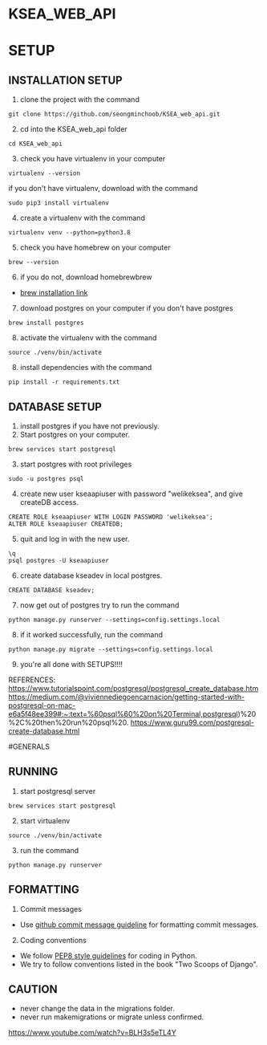 # KSEA_WEB_API

# SETUP
## INSTALLATION SETUP

1. clone the project with the command
```
git clone https://github.com/seongminchoob/KSEA_web_api.git
```
2. cd into the KSEA_web_api folder
```
cd KSEA_web_api
```
3. check you have virtualenv in your computer
```
virtualenv --version
```
if you don't have virtualenv, download with the command
```
sudo pip3 install virtualenv
```
4. create a virtualenv with the command
```
virtualenv venv --python=python3.8
```
5. check you have homebrew on your computer
```
brew --version
```
6. if you do not, download homebrewbrew
- [brew installation link](https://brew.sh/})

7. download postgres on your computer if you don't have postgres
```
brew install postgres
```
8. activate the virtualenv with the command
```
source ./venv/bin/activate
```
8. install dependencies with the command
```
pip install -r requirements.txt
```

## DATABASE SETUP

1. install postgres if you have not previously.
2. Start postgres on your computer.
```
brew services start postgresql
```
3. start postgres with root privileges
```
sudo -u postgres psql
```
4. create new user kseaapiuser with password "welikeksea", and give createDB access.
```
CREATE ROLE kseaapiuser WITH LOGIN PASSWORD 'welikeksea';
ALTER ROLE kseaapiuser CREATEDB;
```
5. quit and log in with the new user.
```
\q
psql postgres -U kseaapiuser
```
6. create database kseadev in local postgres.
```
CREATE DATABASE kseadev;
```
7. now get out of postgres try to run the command 
```
python manage.py runserver --settings=config.settings.local
```
8. if it worked successfully, run the command
```
python manage.py migrate --settings=config.settings.local
```
9. you're all done with SETUPS!!!!


REFERENCES:
https://www.tutorialspoint.com/postgresql/postgresql_create_database.htm
https://medium.com/@viviennediegoencarnacion/getting-started-with-postgresql-on-mac-e6a5f48ee399#:~:text=%60psql%60%20on%20Terminal,postgresql)%20%2C%20then%20run%20psql%20.
https://www.guru99.com/postgresql-create-database.html

#GENERALS
## RUNNING
1. start postgresql server
```
brew services start postgresql
```
2. start virtualenv
```
source ./venv/bin/activate
```
3. run the command
```
python manage.py runserver
```

## FORMATTING

1. Commit messages
- Use [github commit message guideline](https://gist.github.com/develar/273e2eb938792cf5f86451fbac2bcd51) for formatting commit messages.
2. Coding conventions
- We follow [PEP8 style guidelines](https://www.python.org/dev/peps/pep-0008/) for coding in Python.
- We try to follow conventions listed in the book "Two Scoops of Django".

## CAUTION

- never change the data in the migrations folder.
- never run makemigrations or migrate unless confirmed.

https://www.youtube.com/watch?v=BLH3s5eTL4Y